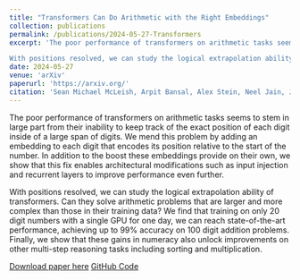 ```yaml
---
title: "Transformers Can Do Arithmetic with the Right Embeddings"
collection: publications
permalink: /publications/2024-05-27-Transformers
excerpt: 'The poor performance of transformers on arithmetic tasks seems to stem in large part from their inability to keep track of the exact position of each digit inside of a large span of digits. We mend this problem by adding an embedding to each digit that encodes its position relative to the start of the number. In addition to the boost these embeddings provide on their own, we show that this fix enables architectural modifications such as input injection and recurrent layers to improve performance even further.

With positions resolved, we can study the logical extrapolation ability of transformers. Can they solve arithmetic problems that are larger and more complex than those in their training data? We find that training on only 20 digit numbers with a single GPU for one day, we can reach state-of-the-art performance, achieving up to 99% accuracy on 100 digit addition problems. Finally, we show that these gains in numeracy also unlock improvements on other multi-step reasoning tasks including sorting and multiplication.'
date: 2024-05-27
venue: 'arXiv'
paperurl: 'https://arxiv.org/'
citation: 'Sean Michael McLeish, Arpit Bansal, Alex Stein, Neel Jain, John Kirchenbauer, Brian R. Bartoldson, Bhavya Kailkhura, Abhinav Bhatele, Jonas Geiping, Avi Schwarzschild and Tom Goldstein, McLeish (2024). &quot;Transformers Can Do Arithmetic with the Right Embeddings.&quot; <i>arXiv preprint arXiv:.</i>.'
---
```

The poor performance of transformers on arithmetic tasks seems to stem in large part from their inability to keep track of the exact position of each digit inside of a large span of digits. We mend this problem by adding an embedding to each digit that encodes its position relative to the start of the number. In addition to the boost these embeddings provide on their own, we show that this fix enables architectural modifications such as input injection and recurrent layers to improve performance even further.

With positions resolved, we can study the logical extrapolation ability of transformers. Can they solve arithmetic problems that are larger and more complex than those in their training data? We find that training on only 20 digit numbers with a single GPU for one day, we can reach state-of-the-art performance, achieving up to 99% accuracy on 100 digit addition problems. Finally, we show that these gains in numeracy also unlock improvements on other multi-step reasoning tasks including sorting and multiplication.

[Download paper here](https://arxiv.org/)
[GitHub Code](https://github.com/mcleish7/arithmetic)

